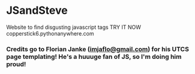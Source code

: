 # JSandSteve
Website to find disgusting javascript tags 
TRY IT NOW copperstick6.pythonanywhere.com 

### Credits go to Florian Janke (imjaflo@gmail.com) for his UTCS page templating! He's a huuuge fan of JS, so I'm doing him proud!
